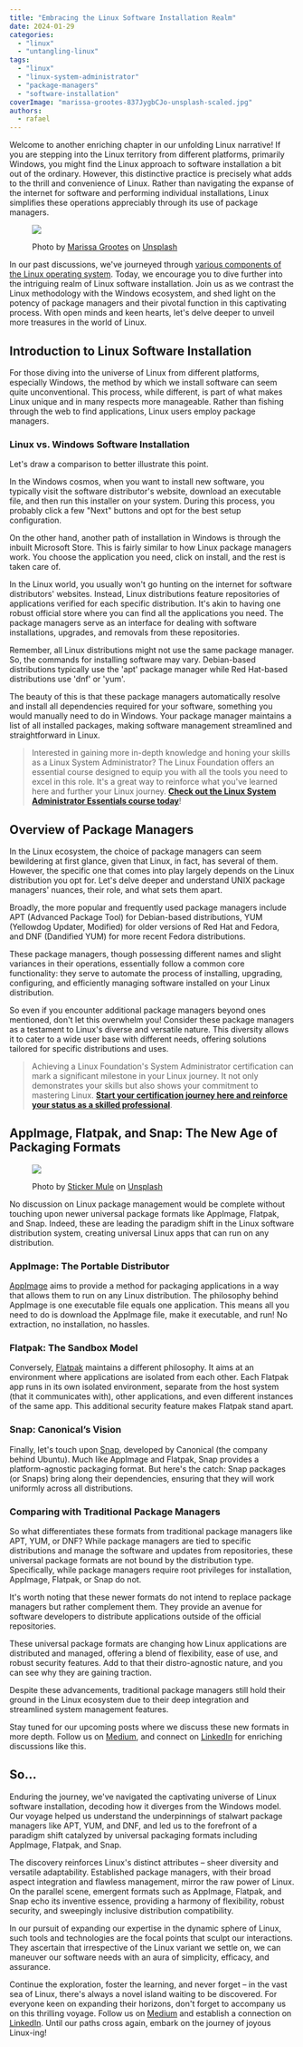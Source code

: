 ```yaml
---
title: "Embracing the Linux Software Installation Realm"
date: 2024-01-29
categories: 
  - "linux"
  - "untangling-linux"
tags: 
  - "linux"
  - "linux-system-administrator"
  - "package-managers"
  - "software-installation"
coverImage: "marissa-grootes-837JygbCJo-unsplash-scaled.jpg"
authors: 
  - rafael
---
```


Welcome to another enriching chapter in our unfolding Linux narrative! If you are stepping into the Linux territory from different platforms, primarily Windows, you might find the Linux approach to software installation a bit out of the ordinary. However, this distinctive practice is precisely what adds to the thrill and convenience of Linux. Rather than navigating the expanse of the internet for software and performing individual installations, Linux simplifies these operations appreciably through its use of package managers.

<!-- more -->

<figure markdown="span">

![](images/marissa-grootes-837JygbCJo-unsplash-821x1024.jpg)

<figcaption markdown="span">

Photo by [Marissa Grootes](https://unsplash.com/@stilclassis?utm_content=creditCopyText&utm_medium=referral&utm_source=unsplash) on [Unsplash](https://unsplash.com/photos/person-holding-ballpoint-pen-writing-on-white-paper--837JygbCJo?utm_content=creditCopyText&utm_medium=referral&utm_source=unsplash)

</figcaption>

</figure>

In our past discussions, we've journeyed through [various components of the Linux operating system](https://techbrasa.com/untangling-linux/). Today, we encourage you to dive further into the intriguing realm of Linux software installation. Join us as we contrast the Linux methodology with the Windows ecosystem, and shed light on the potency of package managers and their pivotal function in this captivating process. With open minds and keen hearts, let's delve deeper to unveil more treasures in the world of Linux.

## Introduction to Linux Software Installation

For those diving into the universe of Linux from different platforms, especially Windows, the method by which we install software can seem quite unconventional. This process, while different, is part of what makes Linux unique and in many respects more manageable. Rather than fishing through the web to find applications, Linux users employ package managers.

### Linux vs. Windows Software Installation

Let's draw a comparison to better illustrate this point.

In the Windows cosmos, when you want to install new software, you typically visit the software distributor's website, download an executable file, and then run this installer on your system. During this process, you probably click a few "Next" buttons and opt for the best setup configuration.

On the other hand, another path of installation in Windows is through the inbuilt Microsoft Store. This is fairly similar to how Linux package managers work. You choose the application you need, click on install, and the rest is taken care of.

In the Linux world, you usually won't go hunting on the internet for software distributors' websites. Instead, Linux distributions feature repositories of applications verified for each specific distribution. It's akin to having one robust official store where you can find all the applications you need. The package managers serve as an interface for dealing with software installations, upgrades, and removals from these repositories.

Remember, all Linux distributions might not use the same package manager. So, the commands for installing software may vary. Debian-based distributions typically use the 'apt' package manager while Red Hat-based distributions use 'dnf' or 'yum'.

The beauty of this is that these package managers automatically resolve and install all dependencies required for your software, something you would manually need to do in Windows. Your package manager maintains a list of all installed packages, making software management streamlined and straightforward in Linux.

> Interested in gaining more in-depth knowledge and honing your skills as a Linux System Administrator? The Linux Foundation offers an essential course designed to equip you with all the tools you need to excel in this role. It's a great way to reinforce what you've learned here and further your Linux journey. **[Check out the Linux System Administrator Essentials course today](http://techbrasa.com/linux-sys-admin-essentials)**!

## Overview of Package Managers

In the Linux ecosystem, the choice of package managers can seem bewildering at first glance, given that Linux, in fact, has several of them. However, the specific one that comes into play largely depends on the Linux distribution you opt for. Let's delve deeper and understand UNIX package managers' nuances, their role, and what sets them apart.

Broadly, the more popular and frequently used package managers include APT (Advanced Package Tool) for Debian-based distributions, YUM (Yellowdog Updater, Modified) for older versions of Red Hat and Fedora, and DNF (Dandified YUM) for more recent Fedora distributions.

These package managers, though possessing different names and slight variances in their operations, essentially follow a common core functionality: they serve to automate the process of installing, upgrading, configuring, and efficiently managing software installed on your Linux distribution.

So even if you encounter additional package managers beyond ones mentioned, don't let this overwhelm you! Consider these package managers as a testament to Linux's diverse and versatile nature. This diversity allows it to cater to a wide user base with different needs, offering solutions tailored for specific distributions and uses.

> Achieving a Linux Foundation's System Administrator certification can mark a significant milestone in your Linux journey. It not only demonstrates your skills but also shows your commitment to mastering Linux. **[Start your certification journey here and reinforce your status as a skilled professional](http://techbrasa.com/lfcs-certified)**.

## AppImage, Flatpak, and Snap: The New Age of Packaging Formats

<figure markdown="span">

![](images/sticker-mule-3IkH9VN3QT8-unsplash-1024x683.jpg)

<figcaption markdown="span">

Photo by [Sticker Mule](https://unsplash.com/@stickermule?utm_content=creditCopyText&utm_medium=referral&utm_source=unsplash) on [Unsplash](https://unsplash.com/photos/person-holding-brown-and-blue-box-3IkH9VN3QT8?utm_content=creditCopyText&utm_medium=referral&utm_source=unsplash)

</figcaption>

</figure>

No discussion on Linux package management would be complete without touching upon newer universal package formats like AppImage, Flatpak, and Snap. Indeed, these are leading the paradigm shift in the Linux software distribution system, creating universal Linux apps that can run on any distribution.

### **AppImage: The Portable Distributor**

[AppImage](https://appimage.org/) aims to provide a method for packaging applications in a way that allows them to run on any Linux distribution. The philosophy behind AppImage is one executable file equals one application. This means all you need to do is download the AppImage file, make it executable, and run! No extraction, no installation, no hassles.

### **Flatpak: The Sandbox Model**

Conversely, [Flatpak](https://flatpak.org/) maintains a different philosophy. It aims at an environment where applications are isolated from each other. Each Flatpak app runs in its own isolated environment, separate from the host system (that it communicates with), other applications, and even different instances of the same app. This additional security feature makes Flatpak stand apart.

### **Snap: Canonical’s Vision**

Finally, let's touch upon [Snap](https://snapcraft.io/), developed by Canonical (the company behind Ubuntu). Much like AppImage and Flatpak, Snap provides a platform-agnostic packaging format. But here's the catch: Snap packages (or Snaps) bring along their dependencies, ensuring that they will work uniformly across all distributions.

### **Comparing with Traditional Package Managers**

So what differentiates these formats from traditional package managers like APT, YUM, or DNF? While package managers are tied to specific distributions and manage the software and updates from repositories, these universal package formats are not bound by the distribution type. Specifically, while package managers require root privileges for installation, AppImage, Flatpak, or Snap do not.

It's worth noting that these newer formats do not intend to replace package managers but rather complement them. They provide an avenue for software developers to distribute applications outside of the official repositories.

These universal package formats are changing how Linux applications are distributed and managed, offering a blend of flexibility, ease of use, and robust security features. Add to that their distro-agnostic nature, and you can see why they are gaining traction.

Despite these advancements, traditional package managers still hold their ground in the Linux ecosystem due to their deep integration and streamlined system management features.

Stay tuned for our upcoming posts where we discuss these new formats in more depth. Follow us on [Medium](http://techbrasa.com/medium), and connect on [LinkedIn](http://techbrasa.com/linkedin) for enriching discussions like this.

## So…

Enduring the journey, we've navigated the captivating universe of Linux software installation, decoding how it diverges from the Windows model. Our voyage helped us understand the underpinnings of stalwart package managers like APT, YUM, and DNF, and led us to the forefront of a paradigm shift catalyzed by universal packaging formats including AppImage, Flatpak, and Snap.

The discovery reinforces Linux's distinct attributes – sheer diversity and versatile adaptability. Established package managers, with their broad aspect integration and flawless management, mirror the raw power of Linux. On the parallel scene, emergent formats such as AppImage, Flatpak, and Snap echo its inventive essence, providing a harmony of flexibility, robust security, and sweepingly inclusive distribution compatibility.

In our pursuit of expanding our expertise in the dynamic sphere of Linux, such tools and technologies are the focal points that sculpt our interactions. They ascertain that irrespective of the Linux variant we settle on, we can maneuver our software needs with an aura of simplicity, efficacy, and assurance.

Continue the exploration, foster the learning, and never forget – in the vast sea of Linux, there's always a novel island waiting to be discovered. For everyone keen on expanding their horizons, don't forget to accompany us on this thrilling voyage. Follow us on [Medium](http://techbrasa.com/medium) and establish a connection on [LinkedIn](http://techbrasa.com/linkedin). Until our paths cross again, embark on the journey of joyous Linux-ing!
